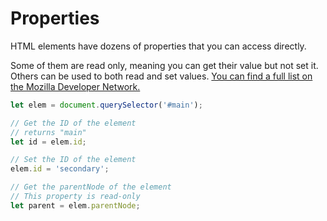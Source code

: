 # Properties

HTML elements have dozens of properties that you can access directly.

Some of them are read only, meaning you can get their value but not set it. Others can be used to both read and set values. [You can find a full list on the Mozilla Developer Network.](https://developer.mozilla.org/en-US/docs/Web/API/element)

```js
let elem = document.querySelector('#main');

// Get the ID of the element
// returns "main"
let id = elem.id;

// Set the ID of the element
elem.id = 'secondary';

// Get the parentNode of the element
// This property is read-only
let parent = elem.parentNode;
```
